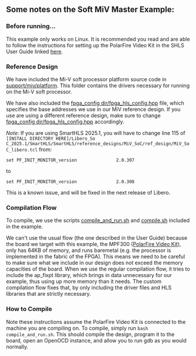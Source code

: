 ## Some notes on the Soft MiV Master Example:

### Before running...
This example only works on Linux. It is recommended you read and are able to follow the instructions for setting up the PolarFire Video Kit in the SHLS User Guide linked [here](https://onlinedocs.microchip.com/oxy/GUID-AFCB5DCC-964F-4BE7-AA46-C756FA87ED7B-en-US-11/GUID-B68DFB7D-343C-4739-A67E-E40F685CB435.html). 

### Reference Design
We have included the Mi-V soft processor platform source code in [support/miv/platform](../../../../../support/miv/platform). This folder contains the 
drivers necessary for running on the Mi-V soft processor.

We have also included the [fpga_config dir/fpga_hls_config.hpp](fpga_config_dir/fpga_hls_config.hpp) file, which specifies the base addresses we use in our MiV reference design.
If you use are using a different reference design, make sure to change [fpga_config dir/fpga_hls_config.hpp](fpga_config_dir/fpga_hls_config.hpp) accordingly.

*Note:* If you are using SmartHLS 2025.1, you will have to change line 115 of `[INSTALL DIRECTORY HERE]/Libero_So
C_2025.1/SmartHLS/SmartHLS/reference_designs/MiV_SoC/ref_design/MiV_SoC_libero.tcl` from:

```
set PF_INIT_MONITOR_version               2.0.307
```

to

```
set PF_INIT_MONITOR_version               2.0.308
```

This is a known issue, and will be fixed in the next release of Libero.

### Compilation Flow
To compile, we use the scripts [compile_and_run.sh](compile_and_run.sh) and [compile.sh](compile.sh) included in the example. 

We can't use the usual flow (the one described in the User Guide) because the board we target with this example, the MPF300 ([PolarFire Video Kit](https://onlinedocs.microchip.com/oxy/GUID-AFCB5DCC-964F-4BE7-AA46-C756FA87ED7B-en-US-11/GUID-B68DFB7D-343C-4739-A67E-E40F685CB435.html)), only has 64KB of memory, and runs baremetal (e.g. the processor is implemented in the fabric of the FPGA). 
This means we need to be careful to make sure what we include in our design does not exceed the memory capacities of the board.
When we use the regular compilation flow, it tries to include the ap_fixpt library, which brings in data unnecessary for our example,
thus using up more memory than it needs. The custom compilation flow fixes that, by only including the driver files and HLS libraries that are strictly necessary.

### How to Compile
Note these instructions assume the PolarFire Video Kit is connected to the machine you are compiling on. To compile, simply run `bash compile_and_run.sh`.
This should compile the design, program it to the board, open an OpenOCD instance, and allow you to run gdb as you would normally. 


